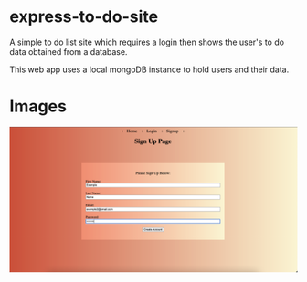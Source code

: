 # express-to-do-site
A simple to do list site which requires a login then shows the user's to do data obtained from a database.

This web app uses a local mongoDB instance to hold users and their data. 

Images
============
<img src="screenshots/signup-screen.png">
